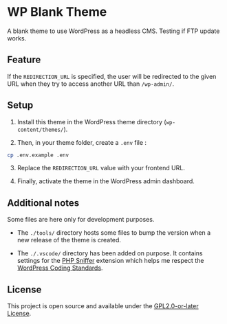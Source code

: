 # WP Blank Theme

A blank theme to use WordPress as a headless CMS.
Testing if FTP update works.

## Feature

If the `REDIRECTION_URL` is specified, the user will be redirected to the given URL when they try to access another URL than `/wp-admin/`.

## Setup

1. Install this theme in the WordPress theme directory (`wp-content/themes/`).

2. Then, in your theme folder, create a `.env` file :

```bash
cp .env.example .env
```

3. Replace the `REDIRECTION_URL` value with your frontend URL.

4. Finally, activate the theme in the WordPress admin dashboard.

## Additional notes

Some files are here only for development purposes.

-   The `./tools/` directory hosts some files to bump the version when a new release of the theme is created.

-   The `./.vscode/` directory has been added on purpose. It contains settings for the [PHP Sniffer](https://marketplace.visualstudio.com/items?itemName=wongjn.php-sniffer) extension which helps me respect the [WordPress Coding Standards](https://github.com/WordPress/WordPress-Coding-Standards).

## License

This project is open source and available under the [GPL2.0-or-later License](./LICENSE).
